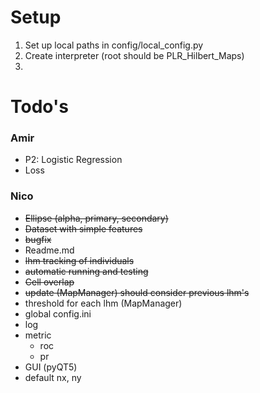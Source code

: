 # Setup
1. Set up local paths in config/local_config.py
2. Create interpreter (root should be PLR_Hilbert_Maps)
3. 


# Todo's
### Amir
- P2: Logistic Regression
- Loss
### Nico
- ~~Ellipse (alpha, primary, secondary)~~
- ~~Dataset with simple features~~
- ~~bugfix~~
- Readme.md
- ~~lhm tracking of individuals~~
- ~~automatic running and testing~~
- ~~Cell overlap~~
- ~~update (MapManager) should consider previous lhm's~~
- threshold for each lhm (MapManager)
- global config.ini
- log
- metric
  - roc
  - pr
- GUI (pyQT5)
- default nx, ny